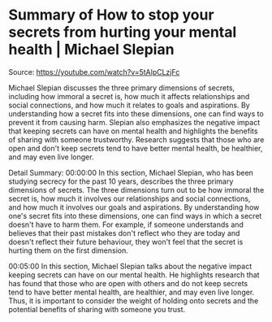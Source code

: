 # Summary of How to stop your secrets from hurting your mental health | Michael Slepian

Source: https://youtube.com/watch?v=5tAlpCLzjFc

Michael Slepian discusses the three primary dimensions of secrets, including how immoral a secret is, how much it affects relationships and social connections, and how much it relates to goals and aspirations. By understanding how a secret fits into these dimensions, one can find ways to prevent it from causing harm. Slepian also emphasizes the negative impact that keeping secrets can have on mental health and highlights the benefits of sharing with someone trustworthy. Research suggests that those who are open and don't keep secrets tend to have better mental health, be healthier, and may even live longer.

Detail Summary: 
00:00:00
In this section, Michael Slepian, who has been studying secrecy for the past 10 years, describes the three primary dimensions of secrets. The three dimensions turn out to be how immoral the secret is, how much it involves our relationships and social connections, and how much it involves our goals and aspirations. By understanding how one's secret fits into these dimensions, one can find ways in which a secret doesn't have to harm them. For example, if someone understands and believes that their past mistakes don't reflect who they are today and doesn't reflect their future behaviour, they won't feel that the secret is hurting them on the first dimension.

00:05:00
In this section, Michael Slepian talks about the negative impact keeping secrets can have on our mental health. He highlights research that has found that those who are open with others and do not keep secrets tend to have better mental health, are healthier, and may even live longer. Thus, it is important to consider the weight of holding onto secrets and the potential benefits of sharing with someone you trust.

